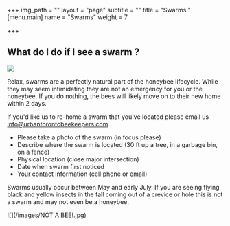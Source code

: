 +++
img_path = ""
layout = "page"
subtitle = ""
title = "Swarms "
[menu.main]
name = "Swarms"
weight = 7

+++
## What do I do if I see a swarm ?

![](/images/IMG_20190711_112235.jpg)

Relax, swarms are a perfectly natural part of the honeybee lifecycle. While they may seem intimidating they are not an emergency for you or the honeybee. If you do nothing, the bees will likely move on to their new home within 2 days.

If you'd like us to re-home a swarm that you've located please email us[ info@urbantorontobeekeepers.com](mailto:info@urbantorontobeekeepers.com)

* Please take a photo of the swarm (in focus please)
* Describe where the swarm is located (30 ft up a tree, in a garbage bin, on a fence)
* Physical location (close major intersection)
* Date when swarm first noticed
* Your contact information (cell phone or email)

Swarms usually occur between May and early July. If you are seeing flying black and yellow insects in the fall coming out of a  crevice or hole this is not a swarm and may not even be a honeybee.

![](/images/NOT A BEE!.jpg)